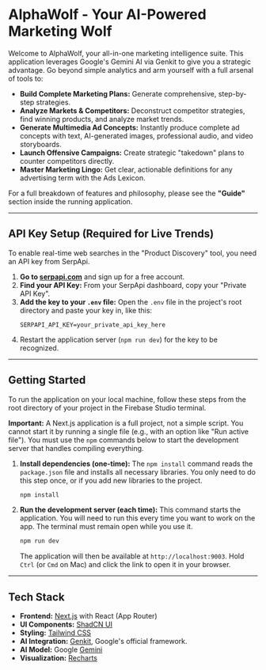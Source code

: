 # AlphaWolf - Your AI-Powered Marketing Wolf

Welcome to AlphaWolf, your all-in-one marketing intelligence suite. This application leverages Google's Gemini AI via Genkit to give you a strategic advantage. Go beyond simple analytics and arm yourself with a full arsenal of tools to:

*   **Build Complete Marketing Plans:** Generate comprehensive, step-by-step strategies.
*   **Analyze Markets & Competitors:** Deconstruct competitor strategies, find winning products, and analyze market trends.
*   **Generate Multimedia Ad Concepts:** Instantly produce complete ad concepts with text, AI-generated images, professional audio, and video storyboards.
*   **Launch Offensive Campaigns:** Create strategic "takedown" plans to counter competitors directly.
*   **Master Marketing Lingo:** Get clear, actionable definitions for any advertising term with the Ads Lexicon.

For a full breakdown of features and philosophy, please see the **"Guide"** section inside the running application.

---

## API Key Setup (Required for Live Trends)

To enable real-time web searches in the "Product Discovery" tool, you need an API key from SerpApi.

1.  **Go to [serpapi.com](https://serpapi.com/)** and sign up for a free account.
2.  **Find your API Key:** From your SerpApi dashboard, copy your "Private API Key".
3.  **Add the key to your `.env` file:** Open the `.env` file in the project's root directory and paste your key in, like this:
    ```
    SERPAPI_API_KEY=your_private_api_key_here
    ```
4.  Restart the application server (`npm run dev`) for the key to be recognized.

---

## Getting Started

To run the application on your local machine, follow these steps from the root directory of your project in the Firebase Studio terminal.

**Important:** A Next.js application is a full project, not a simple script. You cannot start it by running a single file (e.g., with an option like "Run active file"). You must use the `npm` commands below to start the development server that handles compiling everything.

1.  **Install dependencies (one-time):**
    The `npm install` command reads the `package.json` file and installs all necessary libraries. You only need to do this step once, or if you add new libraries to the project.
    ```bash
    npm install
    ```

2.  **Run the development server (each time):**
    This command starts the application. You will need to run this every time you want to work on the app. The terminal must remain open while you use it.
    ```bash
    npm run dev
    ```
    The application will then be available at `http://localhost:9003`. Hold `Ctrl` (or `Cmd` on Mac) and click the link to open it in your browser.

---

## Tech Stack

-   **Frontend:** [Next.js](https://nextjs.org/) with React (App Router)
-   **UI Components:** [ShadCN UI](https://ui.shadcn.com/)
-   **Styling:** [Tailwind CSS](https://tailwindcss.com/)
-   **AI Integration:** [Genkit](https://firebase.google.com/docs/genkit), Google's official framework.
-   **AI Model:** Google [Gemini](https://deepmind.google.com/technologies/gemini/)
-   **Visualization:** [Recharts](https://recharts.org/)
